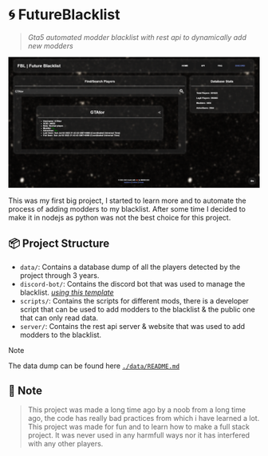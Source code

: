 # 🌀 FutureBlacklist

> *Gta5 automated modder blacklist with rest api to dynamically add new modders*

![site](./.github/site.png)

This was my first big project, I started to learn more and to automate the process of adding modders to my blacklist. After some time I decided to make it in nodejs as python was not the best choice for this project. 

## 📦 Project Structure

- `data/`: Contains a database dump of all the players detected by the project through 3 years.
- `discord-bot/`: Contains the discord bot that was used to manage the blacklist. [*using this template*](https://github.com/IMXNOOBX/discord.bot)
- `scripts/`: Contains the scripts for different mods, there is a developer script that can be used to add modders to the blacklist & the public one that can only read data.
- `server/`: Contains the rest api server & website that was used to add modders to the blacklist.

> [!NOTE]
> The data dump can be found here [`./data/README.md`](./data/README.md)

## 📍 Note

> This project was made a long time ago by a noob from a long time ago, the code has really bad practices from which i have learned a lot. This project was made for fun and to learn how to make a full stack project. It was never used in any harmfull ways nor it has interfered with any other players. 
